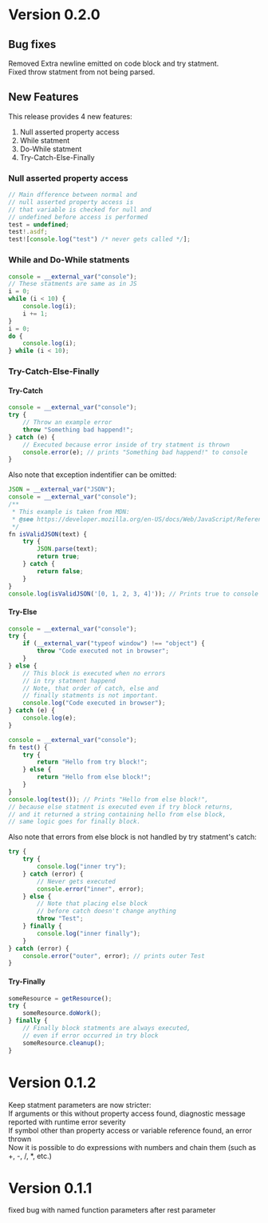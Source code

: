 # Version 0.2.0
## Bug fixes
Removed Extra newline emitted on code block and try statment.  
Fixed throw statment from not being parsed.  

## New Features
This release provides 4 new features:
1. Null asserted property access
2. While statment
3. Do-While statment
4. Try-Catch-Else-Finally
### Null asserted property access 
```ts
// Main dfference between normal and 
// null asserted property access is 
// that variable is checked for null and
// undefined before access is performed
test = undefined;
test!.asdf;
test![console.log("test") /* never gets called */];
```
### While and Do-While statments
```ts
console = __external_var("console");
// These statments are same as in JS
i = 0;
while (i < 10) {
    console.log(i);
    i += 1;
}
i = 0;
do {
    console.log(i);
} while (i < 10);
```

### Try-Catch-Else-Finally

#### Try-Catch
```ts
console = __external_var("console");
try {
    // Throw an example error
    throw "Something bad happend!";
} catch (e) {
    // Executed because error inside of try statment is thrown
    console.error(e); // prints "Something bad happend!" to console
}
```
Also note that exception indentifier can be omitted:

```ts
JSON = __external_var("JSON");
console = __external_var("console");
/**
 * This example is taken from MDN:
 * @see https://developer.mozilla.org/en-US/docs/Web/JavaScript/Reference/Statements/try...catch#the_exception_identifier 
 */
fn isValidJSON(text) {
    try {
        JSON.parse(text);
        return true;
    } catch {
        return false;
    }
}
console.log(isValidJSON('[0, 1, 2, 3, 4]')); // Prints true to console 
```

#### Try-Else
```ts
console = __external_var("console");
try {
    if (__external_var("typeof window") !== "object") {
        throw "Code executed not in browser";
    }
} else { 
    // This block is executed when no errors 
    // in try statment happend
    // Note, that order of catch, else and 
    // finally statments is not important.
    console.log("Code executed in browser");
} catch (e) {
    console.log(e);
}
```

```ts
console = __external_var("console");
fn test() {
    try {
        return "Hello from try block!";
    } else {
        return "Hello from else block!";
    }
}
console.log(test()); // Prints "Hello from else block!", 
// because else statment is executed even if try block returns, 
// and it returned a string containing hello from else block,
// same logic goes for finally block.
```

Also note that errors from else block is not handled by try statment's catch:
```ts
try {
    try {
        console.log("inner try");
    } catch (error) {
        // Never gets executed
        console.error("inner", error);
    } else {
        // Note that placing else block  
        // before catch doesn't change anything
        throw "Test"; 
    } finally {
        console.log("inner finally");
    }
} catch (error) {
    console.error("outer", error); // prints outer Test
}

```

#### Try-Finally

```ts
someResource = getResource();
try {
    someResource.doWork();
} finally {
    // Finally block statments are always executed, 
    // even if error occurred in try block 
    someResource.cleanup();
}
```

# Version 0.1.2
Keep statment parameters are now stricter:  
If arguments or this without property access found, diagnostic message reported with runtime error severity  
If symbol other than property access or variable reference found, an error thrown  
Now it is possible to do expressions with numbers and chain them (such as +, -, /, *, etc.)  

# Version 0.1.1
fixed bug with named function parameters after rest parameter

